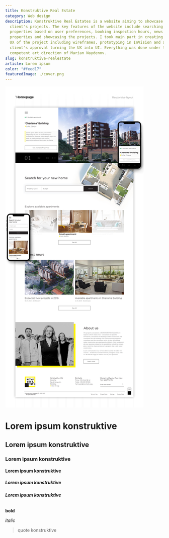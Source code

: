 ```yaml
---
title: Konstruktive Real Estate
category: Web design
description: Konstruktive Real Estates is a website aiming to showcase our
  client's projects. The key features of the website include searching for
  properties based on user preferences, booking inspection hours, news about the
  properties and showcasing the projects. I took main part in creating the whole
  UX of the project including wireframes, prototyping in InVision and after
  client's approval turning the UX into UI. Everything was done under the
  competent art direction of Marian Naydenov.
slug: konstruktive-realestate
article: Lorem ipsum
color: "#feed17"
featuredImage: ./cover.png
---
```

![](homepage.jpg)

# **Lorem ipsum konstruktive**

## **Lorem ipsum konstruktive**

### **Lorem ipsum konstruktive**

#### **Lorem ipsum konstruktive**

##### **Lorem ipsum konstruktive**

###### **Lorem ipsum konstruktive**

**bold**

*italic*

> quote konstruktive